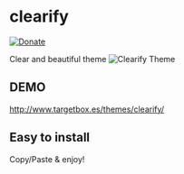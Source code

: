 # clearify

[![Donate](https://img.shields.io/badge/Donate-PayPal-green.svg)](https://paypal.me/tonidominguez)

Clear and beautiful theme
![Clearify Theme](http://www.targetbox.es/themes/clearify/captura.png)

DEMO
--------------
http://www.targetbox.es/themes/clearify/

Easy to install
---------------
Copy/Paste & enjoy!
